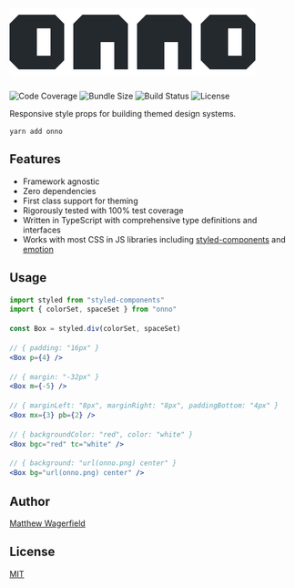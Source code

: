 # ![onno](assets/onno.png)

![Code Coverage](https://img.shields.io/codecov/c/github/wagerfield/onno.svg?color=4B6&style=flat-square)
![Bundle Size](https://img.shields.io/bundlephobia/minzip/onno.svg?color=4B6&style=flat-square&label=size)
![Build Status](https://img.shields.io/circleci/build/github/wagerfield/onno.svg?color=4B6&style=flat-square)
![License](https://img.shields.io/github/license/wagerfield/onno.svg?color=4B6&style=flat-square)

Responsive style props for building themed design systems.

    yarn add onno

## Features

- Framework agnostic
- Zero dependencies
- First class support for theming
- Rigorously tested with 100% test coverage
- Written in TypeScript with comprehensive type definitions and interfaces
- Works with most CSS in JS libraries including [styled-components][styled-components] and [emotion][emotion]

## Usage

```jsx
import styled from "styled-components"
import { colorSet, spaceSet } from "onno"

const Box = styled.div(colorSet, spaceSet)

// { padding: "16px" }
<Box p={4} />

// { margin: "-32px" }
<Box m={-5} />

// { marginLeft: "8px", marginRight: "8px", paddingBottom: "4px" }
<Box mx={3} pb={2} />

// { backgroundColor: "red", color: "white" }
<Box bgc="red" tc="white" />

// { background: "url(onno.png) center" }
<Box bg="url(onno.png) center" />
```

## Author

[Matthew Wagerfield][github]

## License

[MIT](https://github.com/wagerfield/onno/blob/master/license)

[github]: https://github.com/wagerfield
[styled-system]: https://styled-system.com
[styled-components]: https://styled-components.com
[emotion]: https://emotion.sh
